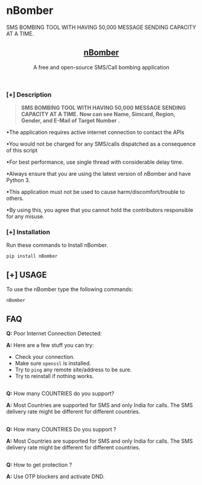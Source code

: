 # nBomber
SMS BOMBING TOOL WITH HAVING 50,000 MESSAGE SENDING CAPACITY AT A TIME.

<h2 align="center"><u>nBomber</u></h2>

<p align="center">A free and open-source SMS/Call bombing application</p>

<p align="center">
<br>
</p>


### [+] Description
> **SMS BOMBING TOOL WITH HAVING 50,000 MESSAGE SENDING CAPACITY AT A TIME.**
> **Now can see Name, Simcard, Region, Gender, and E-Mail of Target Number .**

•The application requires active internet connection to contact the APIs

•You would not be charged for any SMS/calls dispatched as a consequence of this script

•For best performance, use single thread with considerable delay time.

•Always ensure that you are using the latest version of nBomber and have Python 3.

•This application must not be used to cause harm/discomfort/trouble to others.

•By using this, you agree that you cannot hold the contributors responsible for any misuse.

### [+] Installation
Run these commands to Install nBomber.

```shell script
pip install nBomber
```

## [+] USAGE

To use the nBomber type the following commands:
```shell script
nBomber
```

## FAQ
**Q:** Poor Internet Connection Detected:

**A:** Here are a few stuff you can try:
- Check your connection.
- Make sure `openssl` is installed.
- Try to `ping` any remote site/address to be sure.
- Try to reinstall if nothing works.
##
**Q:** How many COUNTRIES do you support?

**A:** Most Countries are supported for SMS and only India for calls. The SMS delivery rate might be different for different countries.
##
**Q:** How many COUNTRIES Do you support ?

**A:** Most Countries are supported for SMS and only India for calls. The SMS delivery rate might be different for different countries.
##
**Q:** How to get protection ?

**A:** Use OTP blockers and activate DND.
##
